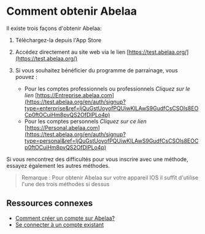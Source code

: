 # Comment obtenir Abelaa

Il existe trois façons d'obtenir Abelaa:

1. Téléchargez-la depuis l'App Store
2. Accédez directement au site web via le lien [https://test.abelaa.org/](https://test.abelaa.org/)
3. Si vous souhaitez bénéficier du programme de parrainage, vous pouvez :

    - Pour les comptes professionnels ou professionnels
        *Cliquez sur le lien* [https://Entreprise.abelaa.com](https://test.abelaa.org/en/auth/signup?type=enterprise&ref=ljQuGstUoyofPQUiwKlLAwS9GudfCsCSOls8EOCp0ftOCuiHm8pvQS2OfDlPLo4p)
    - Pour les comptes personnels
        *Cliquez sur ce lien* [https://Personal.abelaa.com](https://test.abelaa.org/en/auth/signup?type=personal&ref=ljQuGstUoyofPQUiwKlLAwS9GudfCsCSOls8EOCp0ftOCuiHm8pvQS2OfDlPLo4p)

Si vous rencontrez des difficultés pour vous inscrire avec une méthode, essayez également les autres méthodes.

> Remarque :
> Pour obtenir Abelaa sur votre appareil IOS il suffit d'utilise l'une des trois méthodes si dessus

## **Ressources connexes**

- [Comment créer un compte sur Abelaa?](registration.fr.md)
- [Se connecter à un compte existant](registration.fr.md)